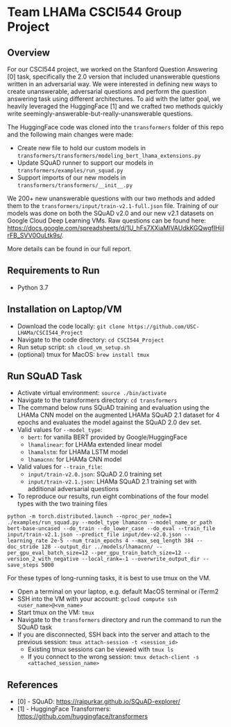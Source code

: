 # Team LHAMa CSCI544 Group Project

## Overview
For our CSCI544 project, we worked on the Stanford Question Answering [0] task, specifically the 2.0 version that included unanswerable questions written in an adversarial way. We were interested in defining new ways to create unanswerable, adversarial questions and perform the question answering task using different architectures. To aid with the latter goal, we heavily leveraged the HuggingFace [1] and we crafted two methods quickly write seemingly-answerable-but-really-unanswerable questions.

The HuggingFace code was cloned into the `transformers` folder of this repo and the following main changes were made:
- Create new file to hold our custom models in `transformers/transformers/modeling_bert_lhama_extensions.py`
- Update SQuAD runner to support our models in `transformers/examples/run_squad.py`
- Support imports of our new models in `transformers/transformers/__init__.py`

We 200+ new unanswerable questions with our two methods and added them to the `transformers/input/train-v2.1-full.json` file. Training of our models was done on both the SQuAD v2.0 and our new v2.1 datasets on Google Cloud Deep Learning VMs. Raw questions can be found here: https://docs.google.com/spreadsheets/d/1U_hFs7XXiaMlVAUdkKGQwgfIHjilrFB_SVV0OuLtk9s/.

More details can be found in our full report.

## Requirements to Run
- Python 3.7

## Installation on Laptop/VM
- Download the code locally:        `git clone https://github.com/USC-LHAMa/CSCI544_Project`
- Navigate to the code directory:   `cd CSCI544_Project`
- Run setup script:                 `sh cloud_vm_setup.sh`
- (optional) tmux for MacOS:        `brew install tmux`

## Run SQuAD Task
- Activate virtual environment:             `source ./bin/activate`
- Navigate to the transformers directory:   `cd transformers`
- The command below runs SQuAD training and evaluation using the LHAMa CNN model on the augmented LHAMa SQuAD 2.1 dataset for 4 epochs and evaluates the model against the SQuAD 2.0 dev set.
- Valid values for `--model_type`:
  - `bert`: for vanilla BERT provided by Google/HuggingFace
  - `lhamalinear`: for LHAMa extended linear model
  - `lhamalstm`: for LHAMa LSTM model
  - `lhamacnn`: for LHAMa CNN model
- Valid values for `--train_file`:
  - `input/train-v2.0.json`: SQuAD 2.0 training set
  - `input/train-v2.1.json`: LHAMa SQuAD 2.1 training set with additional adversarial questions
- To reproduce our results, run eight combinations of the four model types with the two training files

`python -m torch.distributed.launch --nproc_per_node=1 ./examples/run_squad.py --model_type lhamacnn --model_name_or_path bert-base-uncased --do_train --do_lower_case --do_eval --train_file input/train-v2.1.json --predict_file input/dev-v2.0.json --learning_rate 2e-5 --num_train_epochs 4 --max_seq_length 384 --doc_stride 128 --output_dir ../models/lhamacnn/ --per_gpu_eval_batch_size=12 --per_gpu_train_batch_size=12 --version_2_with_negative --local_rank=-1 --overwrite_output_dir --save_steps 5000`

For these types of long-running tasks, it is best to use tmux on the VM.
- Open a terminal on your laptop, e.g. default MacOS terminal or iTerm2
- SSH into the VM with your account: `gcloud compute ssh <user_name>@<vm_name>`
- Start tmux on the VM: `tmux`
- Navigate to the `transformers` directory and run the command to run the SQuAD task
- If you are disconnected, SSH back into the server and attach to the previous session: `tmux attach-session -t <session_id>`
  - Existing tmux sessions can be viewed with `tmux ls`
  - If you connect to the wrong session: `tmux detach-client -s <attached_session_name>`

## References
- [0] - SQuAD: https://rajpurkar.github.io/SQuAD-explorer/
- [1] - HuggingFace Transformers: https://github.com/huggingface/transformers